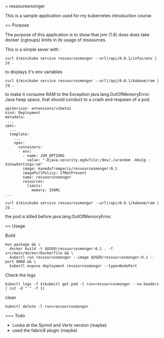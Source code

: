 = ressouresmonger

This is a sample application used for my kubernetes introduction course

== Purpose

The purpose of this application is to show that jvm (1.8) does does take docker (cgroups) limits in its usage of ressources.

This is a simple sever with :

````
curl $(minikube service ressourcesmonger --url)/api/0.0.1/infos/env | jq .
````

to displays it's env variables

````
curl $(minikube service ressourcesmonger --url)/api/0.0.1/kaboom/ram | jq .
````

to make it consume RAM to the Exception java.lang.OutOfMemoryError: Java heap space, that should conduct to a crash and respawn of a pod.


```
apiVersion: extensions/v1beta1
kind: Deployment
metadata:
 ...
spec:
  ...
  template:
    ...
    spec:
      containers:
      - env:
        - name: JVM_OPTIONS
          value: "-Djava.security.egd=file:/dev/./urandom -Xmx1g -XshowSettings:vm"
        image: kanedafromparis/ressourcesmonger:0.1
        imagePullPolicy: IfNotPresent
        name: ressourcesmonger
        resources:
          limits:
            memory: 256Mi
...
````

```
curl $(minikube service ressourcesmonger --url)/api/0.0.1/kaboom/ram | jq . 
```

the pod is killed before java.lang.OutOfMemoryError.

== Usage

Build

```
mvn package && \
  docker build -t $USER/ressourcesmonger:0.1 . -f src/main/docker/Dockerfile && \
  kubectl run ressourcesmonger --image $USER/ressourcesmonger:0.1 --port 8080 && \
  kubectl expose deployment ressourcesmonger --type=NodePort
```

Check the logs

```
kubectl logs -f $(kubectl get pod -l run=ressourcesmonger --no-headers | cut -d " " -f 1)
```

clean 

```
kubectl delete -l run=ressourcesmonger
```

=== Todo
 - Looka at the Sprind and Vertx version (maybe)
 - used the fabric8 plugin (maybe)
